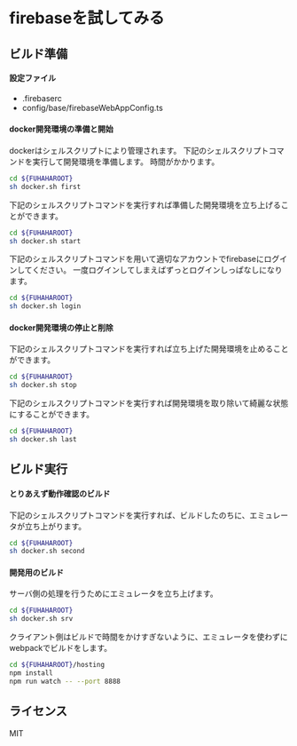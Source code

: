 firebaseを試してみる
======================

## ビルド準備

#### 設定ファイル

- .firebaserc 
- config/base/firebaseWebAppConfig.ts

#### docker開発環境の準備と開始

dockerはシェルスクリプトにより管理されます。
下記のシェルスクリプトコマンドを実行して開発環境を準備します。
時間がかかります。

```bash
cd ${FUHAHAROOT}
sh docker.sh first
```

下記のシェルスクリプトコマンドを実行すれば準備した開発環境を立ち上げることができます。

```bash
cd ${FUHAHAROOT}
sh docker.sh start
```

下記のシェルスクリプトコマンドを用いて適切なアカウントでfirebaseにログインしてください。
一度ログインしてしまえばずっとログインしっぱなしになります。

```bash
cd ${FUHAHAROOT}
sh docker.sh login
```

#### docker開発環境の停止と削除

下記のシェルスクリプトコマンドを実行すれば立ち上げた開発環境を止めることができます。

```bash
cd ${FUHAHAROOT}
sh docker.sh stop
```

下記のシェルスクリプトコマンドを実行すれば開発環境を取り除いて綺麗な状態にすることができます。

```bash
cd ${FUHAHAROOT}
sh docker.sh last
```

## ビルド実行

#### とりあえず動作確認のビルド

下記のシェルスクリプトコマンドを実行すれば、ビルドしたのちに、エミュレータが立ち上がります。

```bash
cd ${FUHAHAROOT}
sh docker.sh second
```

#### 開発用のビルド

サーバ側の処理を行うためにエミュレータを立ち上げます。

```bash
cd ${FUHAHAROOT}
sh docker.sh srv
```

クライアント側はビルドで時間をかけすぎないように、エミュレータを使わずにwebpackでビルドをします。

```bash
cd ${FUHAHAROOT}/hosting
npm install
npm run watch -- --port 8888
```

## ライセンス

MIT
